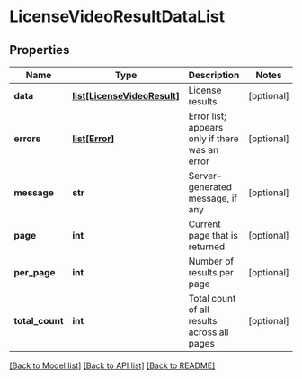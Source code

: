 # LicenseVideoResultDataList

## Properties
Name | Type | Description | Notes
------------ | ------------- | ------------- | -------------
**data** | [**list[LicenseVideoResult]**](LicenseVideoResult.md) | License results | [optional] 
**errors** | [**list[Error]**](Error.md) | Error list; appears only if there was an error | [optional] 
**message** | **str** | Server-generated message, if any | [optional] 
**page** | **int** | Current page that is returned | [optional] 
**per_page** | **int** | Number of results per page | [optional] 
**total_count** | **int** | Total count of all results across all pages | [optional] 

[[Back to Model list]](../README.md#documentation-for-models) [[Back to API list]](../README.md#documentation-for-api-endpoints) [[Back to README]](../README.md)


